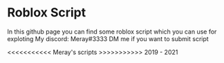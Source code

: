 # Roblox Script
In this github page you can find some roblox script which you can use for exploting
My discord: Meray#3333
DM me if you want to submit script

<<<<<<<<<<< Meray's scripts >>>>>>>>>>>
2019 - 2021
